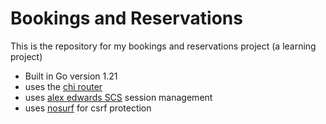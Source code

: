 # Bookings and Reservations

This is the repository for my bookings and reservations project (a learning project)

- Built in Go version 1.21
- uses the [chi router](https://github.com/go-chi/chi)
- uses [alex edwards SCS](https://github.com/alexedwards/scs/v2) session management
- uses [nosurf](https://github.com/justinas/nosurf) for csrf protection